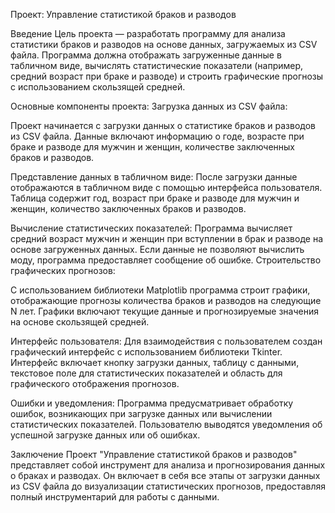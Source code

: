 Проект: Управление статистикой браков и разводов

Введение
Цель проекта — разработать программу для анализа статистики браков и разводов на основе данных, загружаемых из CSV файла.
Программа должна отображать загруженные данные в табличном виде, вычислять статистические показатели (например, средний возраст при браке и разводе)
и строить графические прогнозы с использованием скользящей средней.

Основные компоненты проекта:
Загрузка данных из CSV файла:

Проект начинается с загрузки данных о статистике браков и разводов из CSV файла.
Данные включают информацию о годе, возрасте при браке и разводе для мужчин и женщин, количестве заключенных браков и разводов.

Представление данных в табличном виде:
После загрузки данные отображаются в табличном виде с помощью интерфейса пользователя.
Таблица содержит год, возраст при браке и разводе для мужчин и женщин, количество заключенных браков и разводов.

Вычисление статистических показателей:
Программа вычисляет средний возраст мужчин и женщин при вступлении в брак и разводе на основе загруженных данных.
Если данные не позволяют вычислить моду, программа предоставляет сообщение об ошибке.
Строительство графических прогнозов:

С использованием библиотеки Matplotlib программа строит графики, отображающие прогнозы количества браков и разводов на следующие N лет.
Графики включают текущие данные и прогнозируемые значения на основе скользящей средней.

Интерфейс пользователя:
Для взаимодействия с пользователем создан графический интерфейс с использованием библиотеки Tkinter.
Интерфейс включает кнопку загрузки данных, таблицу с данными, текстовое поле для статистических показателей и область для графического отображения прогнозов.

Ошибки и уведомления:
Программа предусматривает обработку ошибок, возникающих при загрузке данных или вычислении статистических показателей.
Пользователю выводятся уведомления об успешной загрузке данных или об ошибках.

Заключение
Проект "Управление статистикой браков и разводов" представляет собой инструмент для анализа и прогнозирования данных о браках и разводах.
Он включает в себя все этапы от загрузки данных из CSV файла до визуализации статистических прогнозов, предоставляя полный инструментарий для работы с данными.
